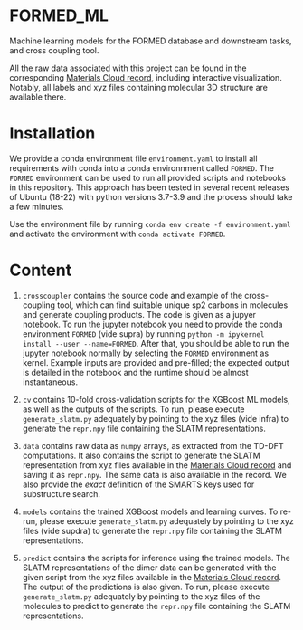# FORMED_ML
Machine learning models for the FORMED database and downstream tasks, and cross coupling tool.

All the raw data associated with this project can be found in the corresponding [Materials Cloud record](https://doi.org/10.24435/materialscloud:j6-e2), including interactive visualization. Notably, all labels and xyz files containing molecular 3D structure are available there.

# Installation

We provide a conda environment file `environment.yaml` to install all requirements with conda into a conda environnment called `FORMED`. The `FORMED` environment can be used to run all provided scripts and notebooks in this repository. This approach has been tested in several recent releases of Ubuntu (18-22) with python versions 3.7-3.9 and the process should take a few minutes.

Use the environment file by running `conda env create -f environment.yaml` and activate the environment with `conda activate FORMED`. 

# Content
1. `crosscoupler` contains the source code and example of the cross-coupling tool, which can find suitable unique sp2 carbons in molecules and generate coupling products. The code is given as a jupyer notebook. To run the jupyter notebook you need to provide the conda environment `FORMED` (vide supra) by running `python -m ipykernel install --user --name=FORMED`. After that, you should be able to run the jupyter notebook normally by selecting the `FORMED` environment as kernel. Example inputs are provided and pre-filled; the expected output is detailed in the notebook and the runtime should be almost instantaneous.

2. `cv` contains 10-fold cross-validation scripts for the XGBoost ML models, as well as the outputs of the scripts. To run, please execute `generate_slatm.py` adequately by pointing to the xyz files (vide infra) to generate the `repr.npy` file containing the SLATM representations.

3. `data` contains raw data as `numpy` arrays, as extracted from the TD-DFT computations. It also contains the script to generate the SLATM representation from xyz files available in the [Materials Cloud record](https://doi.org/10.24435/materialscloud:j6-e2) and saving it as `repr.npy`. The same data is also available in the record. We also provide the *exact* definition of the SMARTS keys used for substructure search.

4. `models` contains the trained XGBoost models and learning curves. To re-run, please execute `generate_slatm.py` adequately by pointing to the xyz files (vide supdra) to generate the `repr.npy` file containing the SLATM representations.

5. `predict` contains the scripts for inference using the trained models. The SLATM representations of the dimer data can be generated with the given script from the xyz files available in the [Materials Cloud record](https://doi.org/10.24435/materialscloud:j6-e2). The output of the predictions is also given. To run, please execute `generate_slatm.py` adequately by pointing to the xyz files of the molecules to predict to generate the `repr.npy` file containing the SLATM representations.

